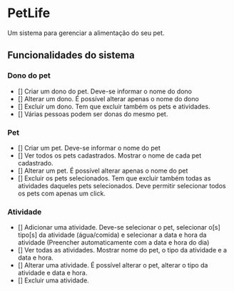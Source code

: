 # PetLife
Um sistema para gerenciar a alimentação do seu pet.


## Funcionalidades do sistema

### Dono do pet

- [] Criar um dono do pet. Deve-se informar o nome do dono
- [] Alterar um dono. É possível alterar apenas o nome do dono
- [] Excluir um dono. Tem que excluir também os pets e atividades.
- [] Várias pessoas podem ser donas do mesmo pet.

### Pet

- [] Criar um pet. Deve-se informar o nome do pet
- [] Ver todos os pets cadastrados. Mostrar o nome de cada pet cadastrado.
- [] Alterar um pet. É possível alterar apenas o nome do pet
- [] Excluir os pets selecionados. Tem que excluir também todas as atividades daqueles pets selecionados. Deve permitir selecionar todos os pets com apenas um click.

### Atividade

- [] Adicionar uma atividade. Deve-se selecionar o pet, selecionar o[s] tipo[s] da atividade (água/comida) e selecionar a data e hora da atividade (Preencher automaticamente com a data e hora do dia)
- [] Ver todas as atividades. Mostrar nome do pet, o tipo da atividade e a data e hora.
- [] Alterar uma atividade. É possível alterar o pet, alterar o tipo da atividade e data e hora.
- [] Excluir uma atividade.